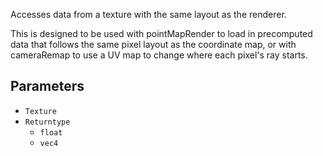 Accesses data from a texture with the same layout as the renderer.

This is designed to be used with pointMapRender to load in precomputed data that follows the same pixel layout as the coordinate map, or with cameraRemap to use a UV map to change where each pixel's ray starts.

## Parameters

* `Texture`
* `Returntype`
  * `float`
  * `vec4`